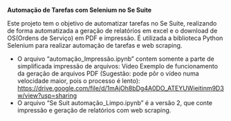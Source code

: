 **Automação de Tarefas com Selenium no Se Suite**

Este projeto tem o objetivo de automatizar tarefas no Se Suite, realizando de forma automatizada a geração de relatórios em excel e o download de OS(Ordens de Serviço) em PDF e impressão.
É utilizada a biblioteca Python Selenium para realizar automação de tarefas e web scraping.
* O arquivo “automação_Impressão.ipynb” contem somente a parte de simplificada impressão de arquivos:
Vídeo Exemplo de funcionamento da geração de arquivos PDF (Sugestão: pode pôr o vídeo numa velocidade maior, pois o processo é lento):
https://drive.google.com/file/d/1mAjOh8bDg4A0DO_ATEYUWieitinm9D3w/view?usp=sharing
* O arquivo “Se Suit automação_Limpo.ipynb” é a versão 2, que conte impressão e geração de relatórios com web scraping.

